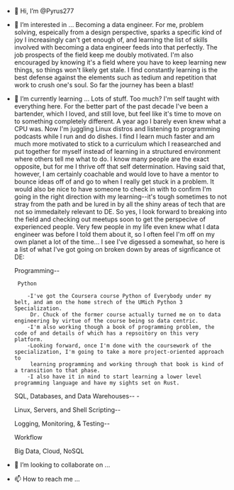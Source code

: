 - 👋 Hi, I’m @Pyrus277
- 👀 I’m interested in ...
       Becoming a data engineer. 
       For me, problem solving, espeically from a design perspective, sparks a specific kind of joy I increasingly can't get enough of, 
       and learning the list of skills involved with becoming a data engineer feeds into that perfectly. The job prospects of the field 
       keep me doubly motivated. I'm also encouraged by knowing it's a field where you have to keep learning new things, so things won't
       likely get stale. I find constantly learning is the best defense against the elements such as tedium and repetition that work to 
       crush one's soul. So far the journey has been a blast!
       
- 🌱 I’m currently learning ...
       Lots of stuff. Too much? I'm self taught with everything here. For the better part of the past decade I've been a bartender, 
       which I loved, and still love, but feel like it's time to move on to something completely different. A year ago I barely even knew 
       what a CPU was. Now I'm juggling Linux distros and listening to programming podcasts while I run and do dishes. 
       I find I learn much faster and am much more motivated to stick to a curriculum which I reasearched and put together for myself 
       instead of learning in a structured environment where others tell me what to do. I know many people are the exact opposite, but for 
       me I thrive off that self determination. Having said that, however, I am certainly coachable and would love to have a mentor to bounce 
       ideas off of and go to when I really get stuck in a problem. It would also be nice to have someone to check in with to confirm I'm 
       going in the right direction with my learning--it's tough sometimes to not stray from the path and be lured in by all the shiny areas 
       of tech that are not so immedaitely relevant to DE. So yes, I look forward to breaking into the field and checking out meetups soon 
       to get the perspecive of experienced people. Very few people in my life even knew what I data engineer was before I told them about 
       it, so I often feel I'm off on my own planet a lot of the time... I see I've digessed a somewhat, so here is a list of what I've got 
       going on broken down by areas of signficance ot DE:  
       
       
    Programming-- 
       
       Python
          
          -I've got the Coursera course Python of Everybody under my belt, and am on the home strech of the UMich Python 3 Specialization.
           Dr. Chuck of the former course actually turned me on to data engineering by virtue of the course being so data centric. 
          -I'm also working though a book of programming problem, the code of and details of which has a repsoitory on this very platform.
          -Looking forward, once I'm done with the coursework of the specialization, I'm going to take a more project-oriented approach to 
           learning programming and working through that book is kind of a transition to that phase.
          -I also have it in mind to start learning a lower level programming language and have my sights set on Rust. 
          
    SQL, Databases, and Data Warehouses--
           -
        
    Linux, Servers, and Shell Scripting--
        
    Logging, Monitoring, & Testing--
        
    Workflow
        
    Big Data, Cloud, NoSQL
        
        
        
        


- 💞️ I’m looking to collaborate on ...
- 📫 How to reach me ...

<!---
Pyrus277/Pyrus277 is a ✨ special ✨ repository because its `README.md` (this file) appears on your GitHub profile.
You can click the Preview link to take a look at your changes.
--->
